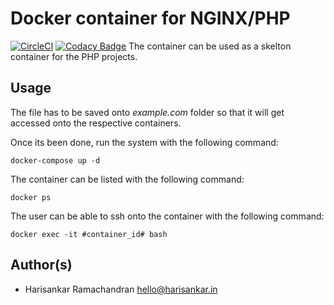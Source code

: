 # Docker container for NGINX/PHP
[![CircleCI](https://circleci.com/gh/mrsank399/docker-nginx-php.svg?style=shield)](https://circleci.com/gh/mrsank399/docker-nginx-php)
[![Codacy Badge](https://api.codacy.com/project/badge/Grade/4fdd5ee3d67b4eb2864d687716068502)](https://www.codacy.com/manual/mrsank/docker-nginx-php_2?utm_source=github.com&amp;utm_medium=referral&amp;utm_content=mrsank399/docker-nginx-php&amp;utm_campaign=Badge_Grade)
The container can be used as a skelton container for the PHP projects. 

## Usage

The file has to be saved onto *example.com* folder so that it will get accessed onto the respective containers.

Once its been done, run the system with the following command:
```
docker-compose up -d
```

The container can be listed with the following command:
```
docker ps
```
The user can be able to ssh onto the container with the following command:
```
docker exec -it #container_id# bash
```

## Author(s)
- Harisankar Ramachandran <hello@harisankar.in>
